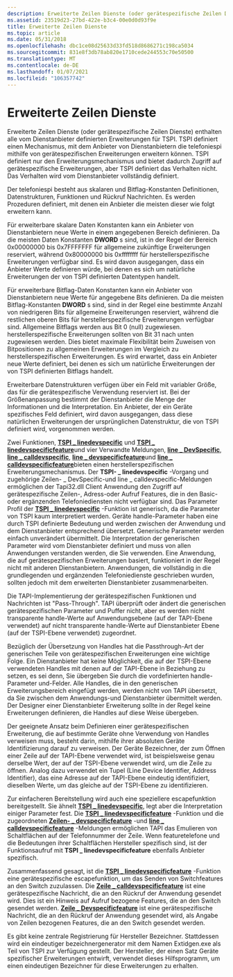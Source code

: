 ```yaml
---
description: Erweiterte Zeilen Dienste (oder gerätespezifische Zeilen Dienste) enthalten alle vom Dienstanbieter definierten Erweiterungen für TSPI.
ms.assetid: 23519d23-27bd-422e-b3c4-00e0d0d93f9e
title: Erweiterte Zeilen Dienste
ms.topic: article
ms.date: 05/31/2018
ms.openlocfilehash: dbc1ce08d25633d33fd518d8686271c198ca5034
ms.sourcegitcommit: 831e8f3db78ab820e1710cede244553c70e50500
ms.translationtype: MT
ms.contentlocale: de-DE
ms.lasthandoff: 01/07/2021
ms.locfileid: "106357742"
---
```

# <a name="extended-line-services"></a>Erweiterte Zeilen Dienste

Erweiterte Zeilen Dienste (oder gerätespezifische Zeilen Dienste) enthalten alle vom Dienstanbieter definierten Erweiterungen für TSPI. TSPI definiert einen Mechanismus, mit dem Anbieter von Dienstanbietern die telefoniespi mithilfe von gerätespezifischen Erweiterungen erweitern können. TSPI definiert nur den Erweiterungsmechanismus und bietet dadurch Zugriff auf gerätespezifische Erweiterungen, aber TSPI definiert das Verhalten nicht. Das Verhalten wird vom Dienstanbieter vollständig definiert.

Der telefoniespi besteht aus skalaren und Bitflag-Konstanten Definitionen, Datenstrukturen, Funktionen und Rückruf Nachrichten. Es werden Prozeduren definiert, mit denen ein Anbieter die meisten dieser wie folgt erweitern kann.

Für erweiterbare skalare Daten Konstanten kann ein Anbieter von Dienstanbietern neue Werte in einem angegebenen Bereich definieren. Da die meisten Daten Konstanten **DWORD** s sind, ist in der Regel der Bereich 0x00000000 bis 0x7FFFFFFF für allgemeine zukünftige Erweiterungen reserviert, während 0x80000000 bis 0xffffffff für herstellerspezifische Erweiterungen verfügbar sind. Es wird davon ausgegangen, dass ein Anbieter Werte definieren würde, bei denen es sich um natürliche Erweiterungen der von TSPI definierten Datentypen handelt.

Für erweiterbare Bitflag-Daten Konstanten kann ein Anbieter von Dienstanbietern neue Werte für angegebene Bits definieren. Da die meisten Bitflag-Konstanten **DWORD** s sind, sind in der Regel eine bestimmte Anzahl von niedrigeren Bits für allgemeine Erweiterungen reserviert, während die restlichen oberen Bits für herstellerspezifische Erweiterungen verfügbar sind. Allgemeine Bitflags werden aus Bit 0 (null) zugewiesen. herstellerspezifische Erweiterungen sollten von Bit 31 nach unten zugewiesen werden. Dies bietet maximale Flexibilität beim Zuweisen von Bitpositionen zu allgemeinen Erweiterungen im Vergleich zu herstellerspezifischen Erweiterungen. Es wird erwartet, dass ein Anbieter neue Werte definiert, bei denen es sich um natürliche Erweiterungen der von TSPI definierten Bitflags handelt.

Erweiterbare Datenstrukturen verfügen über ein Feld mit variabler Größe, das für die gerätespezifische Verwendung reserviert ist. Bei der Größenanpassung bestimmt der Dienstanbieter die Menge der Informationen und die Interpretation. Ein Anbieter, der ein Geräte spezifisches Feld definiert, wird davon ausgegangen, dass diese natürlichen Erweiterungen der ursprünglichen Datenstruktur, die von TSPI definiert wird, vorgenommen werden.

Zwei Funktionen, [**TSPI \_ linedevspecific**](/windows/win32/api/tspi/nf-tspi-tspi_linedevspecific) und [**TSPI \_ linedevspecificfeature**](/windows/win32/api/tspi/nf-tspi-tspi_linedevspecificfeature)und vier Verwandte Meldungen, [**line \_ DevSpecific**](/previous-versions/windows/desktop/legacy/ms725225(v=vs.85)), [**line \_ calldevspecific**](line-calldevspecific.md), [**line \_ devspecificfeature**](/previous-versions/windows/desktop/legacy/ms725227(v=vs.85))und [**line \_ calldevspecificfeature**](line-calldevspecificfeature.md)bieten einen herstellerspezifischen Erweiterungsmechanismus. Der **TSPI- \_ linedevspecific** -Vorgang und zugehörige Zeilen- \_ DevSpecific-und line \_ calldevspecific-Meldungen ermöglichen der Tapi32.dll Client Anwendung den Zugriff auf gerätespezifische Zeilen-, Adress-oder Aufruf Features, die in den Basic-oder ergänzenden Telefoniediensten nicht verfügbar sind. Das Parameter Profil der [**TSPI \_ linedevspecific**](/windows/win32/api/tspi/nf-tspi-tspi_linedevspecific) -Funktion ist generisch, da die Parameter von TSPI kaum interpretiert werden. Geräte handle-Parameter haben eine durch TSPI definierte Bedeutung und werden zwischen der Anwendung und dem Dienstanbieter entsprechend übersetzt. Generische Parameter werden einfach unverändert übermittelt. Die Interpretation der generischen Parameter wird vom Dienstanbieter definiert und muss von allen Anwendungen verstanden werden, die Sie verwenden. Eine Anwendung, die auf gerätespezifischen Erweiterungen basiert, funktioniert in der Regel nicht mit anderen Dienstanbietern. Anwendungen, die vollständig in die grundlegenden und ergänzenden Telefoniedienste geschrieben wurden, sollten jedoch mit dem erweiterten Dienstanbieter zusammenarbeiten.

Die TAPI-Implementierung der gerätespezifischen Funktionen und Nachrichten ist "Pass-Through". TAPI überprüft oder ändert die generischen gerätespezifischen Parameter und Puffer nicht, aber es werden nicht transparente handle-Werte auf Anwendungsebene (auf der TAPI-Ebene verwendet) auf nicht transparente handle-Werte auf Dienstanbieter Ebene (auf der TSPI-Ebene verwendet) zugeordnet.

Bezüglich der Übersetzung von Handles hat die Passthrough-Art der generischen Teile von gerätespezifischen Erweiterungen eine wichtige Folge. Ein Dienstanbieter hat keine Möglichkeit, die auf der TSPI-Ebene verwendeten Handles mit denen auf der TAPI-Ebene in Beziehung zu setzen, es sei denn, Sie übergeben Sie durch die vordefinierten handle-Parameter und-Felder. Alle Handles, die in den generischen Erweiterungsbereich eingefügt werden, werden nicht von TAPI übersetzt, da Sie zwischen dem Anwendungs-und Dienstanbieter übermittelt werden. Der Designer einer Dienstanbieter Erweiterung sollte in der Regel keine Erweiterungen definieren, die Handles auf diese Weise übergeben.

Der geeignete Ansatz beim Definieren einer gerätespezifischen Erweiterung, die auf bestimmte Geräte ohne Verwendung von Handles verweisen muss, besteht darin, mithilfe ihrer absoluten Geräte Identifizierung darauf zu verweisen. Der Geräte Bezeichner, der zum Öffnen einer Zeile auf der TAPI-Ebene verwendet wird, ist beispielsweise genau derselbe Wert, der auf der TSPI-Ebene verwendet wird, um die Zeile zu öffnen. Analog dazu verwendet ein Tupel (Line Device Identifier, Address Identifier), das eine Adresse auf der TAPI-Ebene eindeutig identifiziert, dieselben Werte, um das gleiche auf der TSPI-Ebene zu identifizieren.

Zur einfacheren Bereitstellung wird auch eine speziellere escapefunktion bereitgestellt. Sie ähnelt [**TSPI \_ linedevspecific**](/windows/win32/api/tspi/nf-tspi-tspi_linedevspecific), legt aber die Interpretation einiger Parameter fest. Die [**TSPI \_ linedevspecificfeature**](/windows/win32/api/tspi/nf-tspi-tspi_linedevspecificfeature) -Funktion und die zugeordneten [**Zeilen- \_ devspecificfeature**](/previous-versions/windows/desktop/legacy/ms725227(v=vs.85)) -und [**line \_ calldevspecificfeature**](line-calldevspecificfeature.md) -Meldungen ermöglichen TAPI das Emulieren von Schaltflächen auf der Telefonnummer der Zeile. Wenn featuretelefone und die Bedeutungen ihrer Schaltflächen Hersteller spezifisch sind, ist der Funktionsaufruf mit **TSPI \_ linedevspecificfeature** ebenfalls Anbieter spezifisch.

Zusammenfassend gesagt, ist die [**TSPI \_ linedevspecificfeature**](/windows/win32/api/tspi/nf-tspi-tspi_linedevspecificfeature) -Funktion eine gerätespezifische escapefunktion, um das Senden von Switchfeatures an den Switch zuzulassen. Die [**Zeile \_ calldevspecificfeature**](line-calldevspecificfeature.md) ist eine gerätespezifische Nachricht, die an den Rückruf der Anwendung gesendet wird. Dies ist ein Hinweis auf Aufruf bezogene Features, die an den Switch gesendet werden. [**Zeile \_ Devspecificfeature**](/previous-versions/windows/desktop/legacy/ms725227(v=vs.85)) ist eine gerätespezifische Nachricht, die an den Rückruf der Anwendung gesendet wird, als Angabe von Zeilen bezogenen Features, die an den Switch gesendet werden.

Es gibt keine zentrale Registrierung für Hersteller Bezeichner. Stattdessen wird ein eindeutiger bezeichnergenerator mit dem Namen Extidgen.exe als Teil von TSPI zur Verfügung gestellt. Der Hersteller, der einen Satz Geräte spezifischer Erweiterungen entwirft, verwendet dieses Hilfsprogramm, um einen eindeutigen Bezeichner für diese Erweiterungen zu erhalten.

 

 
